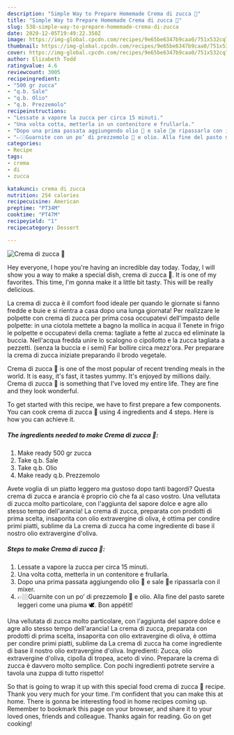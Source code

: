 ```yaml
---
description: "Simple Way to Prepare Homemade Crema di zucca 🎃"
title: "Simple Way to Prepare Homemade Crema di zucca 🎃"
slug: 538-simple-way-to-prepare-homemade-crema-di-zucca
date: 2020-12-05T19:49:22.350Z
image: https://img-global.cpcdn.com/recipes/9e65be6347b9caa0/751x532cq70/crema-di-zucca-🎃-recipe-main-photo.jpg
thumbnail: https://img-global.cpcdn.com/recipes/9e65be6347b9caa0/751x532cq70/crema-di-zucca-🎃-recipe-main-photo.jpg
cover: https://img-global.cpcdn.com/recipes/9e65be6347b9caa0/751x532cq70/crema-di-zucca-🎃-recipe-main-photo.jpg
author: Elizabeth Todd
ratingvalue: 4.6
reviewcount: 3005
recipeingredient:
- "500 gr zucca"
- "q.b. Sale"
- "q.b. Olio"
- "q.b. Prezzemolo"
recipeinstructions:
- "Lessate a vapore la zucca per circa 15 minuti."
- "Una volta cotta, metterla in un contenitore e frullarla."
- "Dopo una prima passata aggiungendo olio 🍈 e sale 🧂e ripassarla con il mixer."
- "👉🏼Guarnite con un po’ di prezzemolo 🌱 e olio. Alla fine del pasto sarete leggeri come una piuma 🕊. Bon appétit!"
categories:
- Recipe
tags:
- crema
- di
- zucca

katakunci: crema di zucca 
nutrition: 254 calories
recipecuisine: American
preptime: "PT34M"
cooktime: "PT47M"
recipeyield: "1"
recipecategory: Dessert

---
```



![Crema di zucca 🎃](https://img-global.cpcdn.com/recipes/9e65be6347b9caa0/751x532cq70/crema-di-zucca-🎃-recipe-main-photo.jpg)

Hey everyone, I hope you're having an incredible day today. Today, I will show you a way to make a special dish, crema di zucca 🎃. It is one of my favorites. This time, I'm gonna make it a little bit tasty. This will be really delicious.

La crema di zucca è il comfort food ideale per quando le giornate si fanno fredde e buie e si rientra a casa dopo una lunga giornata! Per realizzare le polpette con crema di zucca per prima cosa occupatevi dell&#39;impasto delle polpette: in una ciotola mettete a bagno la mollica in acqua il Tenete in frigo le polpette e occupatevi della crema: tagliate a fette al zucca ed eliminate la buccia. Nell&#39;acqua fredda unire lo scalogno o cipollotto e la zucca tagliata a pezzetti. (senza la buccia e i semi) Far bollire circa mezz&#39;ora. Per preparare la crema di zucca iniziate preparando il brodo vegetale.

Crema di zucca 🎃 is one of the most popular of recent trending meals in the world. It is easy, it's fast, it tastes yummy. It's enjoyed by millions daily. Crema di zucca 🎃 is something that I've loved my entire life. They are fine and they look wonderful.


To get started with this recipe, we have to first prepare a few components. You can cook crema di zucca 🎃 using 4 ingredients and 4 steps. Here is how you can achieve it.

<!--inarticleads1-->

##### The ingredients needed to make Crema di zucca 🎃:

1. Make ready 500 gr zucca
1. Take q.b. Sale
1. Take q.b. Olio
1. Make ready q.b. Prezzemolo


Avete voglia di un piatto leggero ma gustoso dopo tanti bagordi? Questa crema di zucca e arancia è proprio ciò che fa al caso vostro. Una vellutata di zucca molto particolare, con l&#39;aggiunta del sapore dolce e agre allo stesso tempo dell&#39;arancia! La crema di zucca, preparata con prodotti di prima scelta, insaporita con olio extravergine di oliva, è ottima per condire primi piatti, sublime da La crema di zucca ha come ingrediente di base il nostro olio extravergine d&#39;oliva. 

<!--inarticleads2-->

##### Steps to make Crema di zucca 🎃:

1. Lessate a vapore la zucca per circa 15 minuti.
1. Una volta cotta, metterla in un contenitore e frullarla.
1. Dopo una prima passata aggiungendo olio 🍈 e sale 🧂e ripassarla con il mixer.
1. 👉🏼Guarnite con un po’ di prezzemolo 🌱 e olio. Alla fine del pasto sarete leggeri come una piuma 🕊. Bon appétit!


Una vellutata di zucca molto particolare, con l&#39;aggiunta del sapore dolce e agre allo stesso tempo dell&#39;arancia! La crema di zucca, preparata con prodotti di prima scelta, insaporita con olio extravergine di oliva, è ottima per condire primi piatti, sublime da La crema di zucca ha come ingrediente di base il nostro olio extravergine d&#39;oliva. Ingredienti: Zucca, olio extravergine d&#39;oliva, cipolla di tropea, aceto di vino. Preparare la crema di zucca è davvero molto semplice. Con pochi ingredienti potrete servire a tavola una zuppa di tutto rispetto! 

So that is going to wrap it up with this special food crema di zucca 🎃 recipe. Thank you very much for your time. I'm confident that you can make this at home. There is gonna be interesting food in home recipes coming up. Remember to bookmark this page on your browser, and share it to your loved ones, friends and colleague. Thanks again for reading. Go on get cooking!
